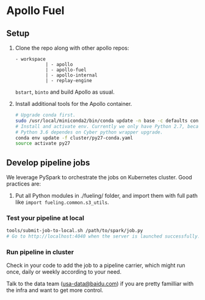 # Apollo Fuel

## Setup

1. Clone the repo along with other apollo repos:

   ```text
   - workspace
              | - apollo
              | - apollo-fuel
              | - apollo-internal
              | - replay-engine
   ```

   `bstart`, `binto` and build Apollo as usual.

1. Install additional tools for the Apollo container.

   ```bash
   # Upgrade conda first.
   sudo /usr/local/miniconda2/bin/conda update -n base -c defaults conda
   # Install and activate env. Currently we only have Python 2.7, because
   # Python 3.6 dependes on Cyber python wrapper upgrade.
   conda env update -f cluster/py27-conda.yaml
   source activate py27
   ```

## Develop pipeline jobs

We leverage PySpark to orchestrate the jobs on Kubernetes cluster. Good
practices are:

1. Put all Python modules in ./fueling/ folder, and import them with full path
   like `import fueling.common.s3_utils`.

### Test your pipeline at local

```bash
tools/submit-job-to-local.sh /path/to/spark/job.py
# Go to http://localhost:4040 when the server is launched successfully.
```

### Run pipeline in cluster

Check in your code to add the job to a pipeline carrier, which might run once,
daily or weekly according to your need.

Talk to the data team (usa-data@baidu.com) if you are pretty familliar with the
infra and want to get more control.
